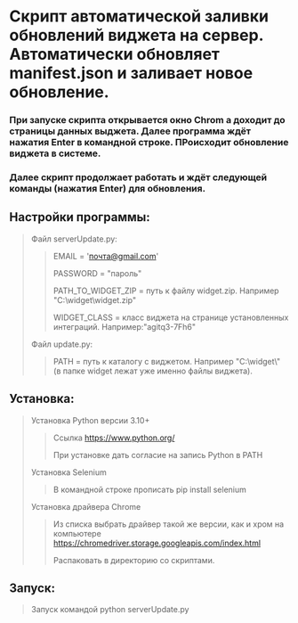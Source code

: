 # Скрипт автоматической заливки обновлений виджета на сервер. Автоматически обновляет manifest.json и заливает новое обновление.

### При запуске скрипта открывается окно Chrom а доходит до страницы данных выджета. Далее программа ждёт нажатия Enter в командной строке. ПРоисходит обновление виджета в системе. 
### Далее скрипт продолжает работать и ждёт следующей команды (нажатия Enter) для обновления.

## Настройки программы:
> Файл serverUpdate.py:
>> EMAIL = 'почта@gmail.com'
>>
>> PASSWORD = "пароль"
>>
>> PATH_TO_WIDGET_ZIP = путь к файлу widget.zip. Например "C:\\widget\\widget.zip"
>>
>> WIDGET_CLASS =  класс виджета на странице установленных интеграций. Например:"agitq3-7Fh6"
>
> Файл update.py:
>> PATH = путь к каталогу с виджетом. Например "C:\\widget\\" (в папке widget лежат уже именно файлы виджета).

## Установка:

> Установка Python версии 3.10+
>> Ссылка https://www.python.org/
>>
>> При установке дать согласие на запись Python в PATH
>
> Установка Selenium 
>> В командной строке прописать pip install selenium
>
> Установка драйвера Chrome 
>
>> Из списка выбрать драйвер такой же версии, как и хром на компьютере https://chromedriver.storage.googleapis.com/index.html
>>
>> Распаковать в директорию со скриптами.

## Запуск:

> Запуск командой python serverUpdate.py



